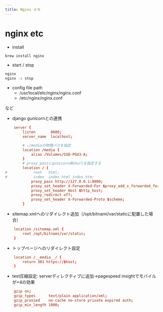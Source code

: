 ```yaml
---
title: Nginx メモ
---
```


# nginx etc

- install

```bash
brew install nginx
```

- start / stop

```bash
nginx
nginx -s stop
```

- config file path
  - /usr/local/etc/nginx/nginx.conf
  - /etc/nginx/nginx.conf

など

- django gunicornとの連携

```conf
    server {
        listen       8080;
        server_name  localhost;

		# ↓/mediaの物理パスを指定
        location /media {
            alias /Volumes/SSD-PGU3-A;
        }
		# proxy_passにgunicorn側のurlを指定する
        location / {
#            root   html;
#            index  index.html index.htm;
            proxy_pass http://127.0.0.1:8000;
            proxy_set_header X-Forwarded-For $proxy_add_x_forwarded_for;
            proxy_set_header Host $http_host;
            proxy_redirect off;
            proxy_set_header X-Forwarded-Proto $scheme;
        }
```

- sitemap.xmlへのリダイレクト追加（/opt/bitnami/var/staticに配置した場合）

```conf
    location /sitemap.xml {
        root /opt/bitnami/var/static;
    }
```
- トップページへのリダイレクト設定

```conf
    location /__media__/ {
        return 301 https://$host;
    }
```

- text圧縮設定:  serverディレクティブに追加→pagespeed insightでモバイルが+4の効果

```conf
    gzip on;
    gzip_types      text/plain application/xml;
    gzip_proxied    no-cache no-store private expired auth;
    gzip_min_length 1000;
```
